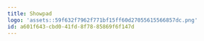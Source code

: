 ```yaml
---
title: Showpad
logo: 'assets::59f632f7962f771bf15ff60d27055615566857dc.png'
id: a601f643-cbd0-41fd-8f78-85869f6f147d
---
```

